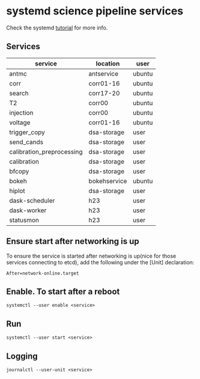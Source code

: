 # systemd science pipeline services

Check the systemd [tutorial](https://github.com/torfsen/python-systemd-tutorial) for more info.

## Services

service | location | user
------- | -------- | ----
antmc   | antservice | ubuntu
corr | corr01-16 | ubuntu
search | corr17-20 | ubuntu
T2 | corr00 | ubuntu
injection | corr00 | ubuntu
voltage | corr01-16 | ubuntu
trigger_copy | dsa-storage | user
send_cands | dsa-storage | user
calibration_preprocessing | dsa-storage | user
calibration | dsa-storage | user
bfcopy | dsa-storage | user
bokeh   | bokehservice | ubuntu
hiplot  | dsa-storage | user
dask-scheduler | h23 | user
dask-worker<n> | h23 | user
statusmon | h23 | user

## Ensure start after networking is up
To ensure the service is started after networking is up(nice for those services connecting to etcd), add the following under the [Unit] declaration:

`After=network-online.target`

## Enable. To start after a reboot
`systemctl --user enable <service>`

## Run

`systemctl --user start <service>`

## Logging

`journalctl --user-unit <service>`
